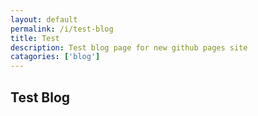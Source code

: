 ```yaml
---
layout: default
permalink: /i/test-blog
title: Test
description: Test blog page for new github pages site
catagories: ['blog']
---
```


## Test Blog
